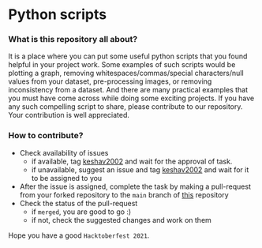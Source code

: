 # Python scripts

### What is this repository all about?
It is a place where you can put some useful python scripts that you found helpful in your project work. Some examples of such scripts would be plotting a graph, removing whitespaces/commas/special characters/null values from your dataset, pre-processing images, or removing inconsistency from a dataset. And there are many practical examples that you must have come across while doing some exciting projects. If you have any such compelling script to share, please contribute to our repository. Your contribution is well appreciated.

### How to contribute?

* Check availability of issues
  * if available, tag [keshav2002](https://github.com/keshav2002) and wait for the approval of task.
  * if unavailable, suggest an issue and tag [keshav2002](https://github.com/keshav2002) and wait for it to be assigned to you
* After the issue is assigned, complete the task by making a pull-request from your forked repository to the `main` branch of [this](https://github.com/keshav2002/python-scripts) repository
* Check the status of the pull-request
  * if `merged`, you are good to go :)
  * if not, check the suggested changes and work on them

Hope you have a good `Hacktoberfest 2021`.
